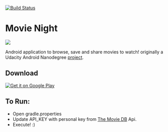 [![Build Status](https://travis-ci.org/rolandoasmat/Popular-Movies.svg?branch=master)](https://travis-ci.org/rolandoasmat/Popular-Movies)

# Movie Night

![](https://img.shields.io/badge/platform-Android-blue.svg?style=flat)

Android application to browse, save and share movies to watch! originally a Udacity Android Nanodegree [project](ProjectRequirements.md).

## Download

<a href='https://play.google.com/store/apps/details?id=com.asmat.rolando.popularmovies&pcampaignid=MKT-Other-global-all-co-prtnr-py-PartBadge-Mar2515-1'><img alt='Get it on Google Play' src='https://play.google.com/intl/en_us/badges/images/generic/en_badge_web_generic.png'/></a>

## To Run:
- Open gradle.properties
- Update API_KEY with personal key from [The Movie DB](https://www.themoviedb.org)  Api.
- Execute! :)
